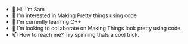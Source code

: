 - 👋 Hi, I’m Sam
- 👀 I’m interested in Making Pretty things using code
- 🌱 I’m currently learning C++
- 💞️ I’m looking to collaborate on Making Things look pretty using code.
- 📫 How to reach me? Try spinning thats a cool trick.

<!---
SamSouthern2/SamSouthern2 is a ✨ special ✨ repository because its `README.md` (this file) appears on your GitHub profile.
You can click the Preview link to take a look at your changes.
--->
